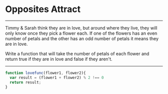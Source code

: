 # Opposites Attract

***
Timmy & Sarah think they are in love, but around where they live, they will only know once they pick a flower each. If one of the flowers has an even number of petals and the other has an odd number of petals it means they are in love.

Write a function that will take the number of petals of each flower and return true if they are in love and false if they aren't.
***

```js
function lovefunc(flower1, flower2){
  var result = (flower1 + flower2) % 2 !== 0
  return result; 
}
```